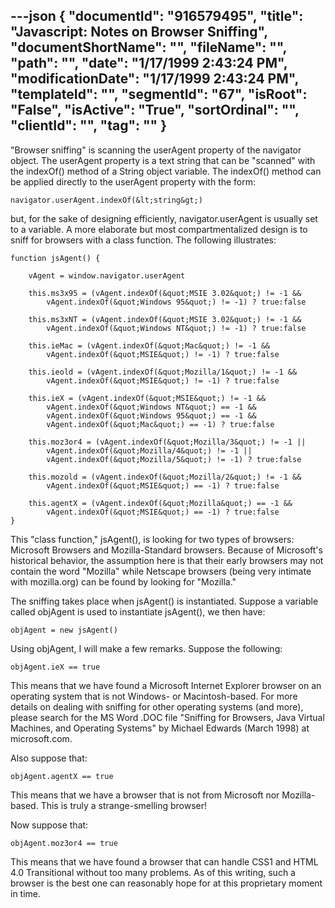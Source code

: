 ---json
{
  "documentId": "916579495",
  "title": "Javascript: Notes on Browser Sniffing",
  "documentShortName": "",
  "fileName": "",
  "path": "",
  "date": "1/17/1999 2:43:24 PM",
  "modificationDate": "1/17/1999 2:43:24 PM",
  "templateId": "",
  "segmentId": "67",
  "isRoot": "False",
  "isActive": "True",
  "sortOrdinal": "",
  "clientId": "",
  "tag": ""
}
---

&quot;Browser sniffing&quot; is scanning the userAgent property of the navigator object. The userAgent property is a text string that can be &quot;scanned&quot; with the indexOf() method of a String object variable. The indexOf() method can be applied directly to the userAgent property with the form:

    navigator.userAgent.indexOf(&lt;string&gt;)

but, for the sake of designing efficiently, navigator.userAgent is usually set to a variable. A more elaborate but most compartmentalized design is to sniff for browsers with a class function. The following illustrates:

    function jsAgent() {
        
        vAgent = window.navigator.userAgent

        this.ms3x95 = (vAgent.indexOf(&quot;MSIE 3.02&quot;) != -1 &&
            vAgent.indexOf(&quot;Windows 95&quot;) != -1) ? true:false

        this.ms3xNT = (vAgent.indexOf(&quot;MSIE 3.02&quot;) != -1 &&
            vAgent.indexOf(&quot;Windows NT&quot;) != -1) ? true:false

        this.ieMac = (vAgent.indexOf(&quot;Mac&quot;) != -1 &&
            vAgent.indexOf(&quot;MSIE&quot;) != -1) ? true:false
                    
        this.ieold = (vAgent.indexOf(&quot;Mozilla/1&quot;) != -1 &&
            vAgent.indexOf(&quot;MSIE&quot;) != -1) ? true:false
                    
        this.ieX = (vAgent.indexOf(&quot;MSIE&quot;) != -1 &&
            vAgent.indexOf(&quot;Windows NT&quot;) == -1 &&
            vAgent.indexOf(&quot;Windows 95&quot;) == -1 &&
            vAgent.indexOf(&quot;Mac&quot;) == -1) ? true:false

        this.moz3or4 = (vAgent.indexOf(&quot;Mozilla/3&quot;) != -1 ||
            vAgent.indexOf(&quot;Mozilla/4&quot;) != -1 ||
            vAgent.indexOf(&quot;Mozilla/5&quot;) != -1) ? true:false

        this.mozold = (vAgent.indexOf(&quot;Mozilla/2&quot;) != -1 &&
            vAgent.indexOf(&quot;MSIE&quot;) == -1) ? true:false
                    
        this.agentX = (vAgent.indexOf(&quot;Mozilla&quot;) == -1 &&
            vAgent.indexOf(&quot;MSIE&quot;) == -1) ? true:false
    }

This &quot;class function,&quot; jsAgent(), is looking for two types of browsers: Microsoft Browsers and Mozilla-Standard browsers. Because of Microsoft's historical behavior, the assumption here is that their early browsers may not contain the word &quot;Mozilla&quot; while Netscape browsers (being very intimate with mozilla.org) can be found by looking for &quot;Mozilla.&quot;

The sniffing takes place when jsAgent() is instantiated. Suppose a variable called objAgent is used to instantiate jsAgent(), we then have:

    objAgent = new jsAgent()

Using objAgent, I will make a few remarks. Suppose the following:

    objAgent.ieX == true

This means that we have found a Microsoft Internet Explorer browser on an operating system that is not Windows- or Macintosh-based. For more details on dealing with sniffing for other operating systems (and more), please search for the MS Word .DOC file &quot;Sniffing for Browsers, Java Virtual Machines, and Operating Systems&quot; by Michael Edwards (March 1998) at microsoft.com.

Also suppose that:

    objAgent.agentX == true

This means that we have a browser that is not from Microsoft nor Mozilla-based. This is truly a strange-smelling browser!

Now suppose that:

    objAgent.moz3or4 == true

This means that we have found a browser that can handle CSS1 and HTML 4.0 Transitional without too many problems. As of this writing, such a browser is the best one can reasonably hope for at this proprietary moment in time.

